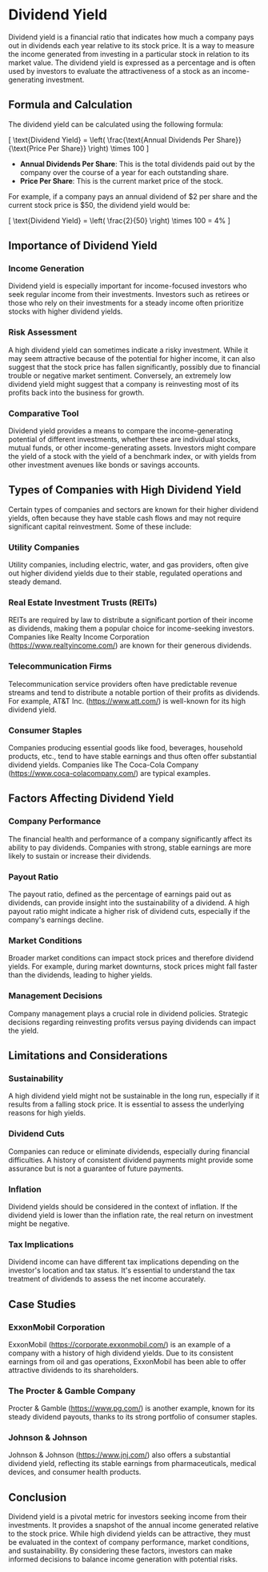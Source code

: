 # Dividend Yield

Dividend yield is a financial ratio that indicates how much a company pays out in dividends each year relative to its stock price. It is a way to measure the income generated from investing in a particular stock in relation to its market value. The dividend yield is expressed as a percentage and is often used by investors to evaluate the attractiveness of a stock as an income-generating investment.

## Formula and Calculation

The dividend yield can be calculated using the following formula:

\[ \text{Dividend Yield} = \left( \frac{\text{Annual Dividends Per Share}}{\text{Price Per Share}} \right) \times 100 \]

- **Annual Dividends Per Share**: This is the total dividends paid out by the company over the course of a year for each outstanding share.
- **Price Per Share**: This is the current market price of the stock.

For example, if a company pays an annual dividend of $2 per share and the current stock price is $50, the dividend yield would be:

\[ \text{Dividend Yield} = \left( \frac{2}{50} \right) \times 100 = 4\% \]

## Importance of Dividend Yield

### Income Generation

Dividend yield is especially important for income-focused investors who seek regular income from their investments. Investors such as retirees or those who rely on their investments for a steady income often prioritize stocks with higher dividend yields.

### Risk Assessment

A high dividend yield can sometimes indicate a risky investment. While it may seem attractive because of the potential for higher income, it can also suggest that the stock price has fallen significantly, possibly due to financial trouble or negative market sentiment. Conversely, an extremely low dividend yield might suggest that a company is reinvesting most of its profits back into the business for growth.

### Comparative Tool

Dividend yield provides a means to compare the income-generating potential of different investments, whether these are individual stocks, mutual funds, or other income-generating assets. Investors might compare the yield of a stock with the yield of a benchmark index, or with yields from other investment avenues like bonds or savings accounts.

## Types of Companies with High Dividend Yield

Certain types of companies and sectors are known for their higher dividend yields, often because they have stable cash flows and may not require significant capital reinvestment. Some of these include:

### Utility Companies

Utility companies, including electric, water, and gas providers, often give out higher dividend yields due to their stable, regulated operations and steady demand.

### Real Estate Investment Trusts (REITs)

REITs are required by law to distribute a significant portion of their income as dividends, making them a popular choice for income-seeking investors. Companies like Realty Income Corporation (https://www.realtyincome.com/) are known for their generous dividends.

### Telecommunication Firms

Telecommunication service providers often have predictable revenue streams and tend to distribute a notable portion of their profits as dividends. For example, AT&T Inc. (https://www.att.com/) is well-known for its high dividend yield.

### Consumer Staples

Companies producing essential goods like food, beverages, household products, etc., tend to have stable earnings and thus often offer substantial dividend yields. Companies like The Coca-Cola Company (https://www.coca-colacompany.com/) are typical examples.

## Factors Affecting Dividend Yield

### Company Performance

The financial health and performance of a company significantly affect its ability to pay dividends. Companies with strong, stable earnings are more likely to sustain or increase their dividends.

### Payout Ratio

The payout ratio, defined as the percentage of earnings paid out as dividends, can provide insight into the sustainability of a dividend. A high payout ratio might indicate a higher risk of dividend cuts, especially if the company's earnings decline.

### Market Conditions

Broader market conditions can impact stock prices and therefore dividend yields. For example, during market downturns, stock prices might fall faster than the dividends, leading to higher yields.

### Management Decisions

Company management plays a crucial role in dividend policies. Strategic decisions regarding reinvesting profits versus paying dividends can impact the yield.

## Limitations and Considerations

### Sustainability

A high dividend yield might not be sustainable in the long run, especially if it results from a falling stock price. It is essential to assess the underlying reasons for high yields.

### Dividend Cuts

Companies can reduce or eliminate dividends, especially during financial difficulties. A history of consistent dividend payments might provide some assurance but is not a guarantee of future payments.

### Inflation

Dividend yields should be considered in the context of inflation. If the dividend yield is lower than the inflation rate, the real return on investment might be negative.

### Tax Implications

Dividend income can have different tax implications depending on the investor's location and tax status. It's essential to understand the tax treatment of dividends to assess the net income accurately.

## Case Studies

### ExxonMobil Corporation

ExxonMobil (https://corporate.exxonmobil.com/) is an example of a company with a history of high dividend yields. Due to its consistent earnings from oil and gas operations, ExxonMobil has been able to offer attractive dividends to its shareholders.

### The Procter & Gamble Company

Procter & Gamble (https://www.pg.com/) is another example, known for its steady dividend payouts, thanks to its strong portfolio of consumer staples.

### Johnson & Johnson

Johnson & Johnson (https://www.jnj.com/) also offers a substantial dividend yield, reflecting its stable earnings from pharmaceuticals, medical devices, and consumer health products.

## Conclusion

Dividend yield is a pivotal metric for investors seeking income from their investments. It provides a snapshot of the annual income generated relative to the stock price. While high dividend yields can be attractive, they must be evaluated in the context of company performance, market conditions, and sustainability. By considering these factors, investors can make informed decisions to balance income generation with potential risks.
